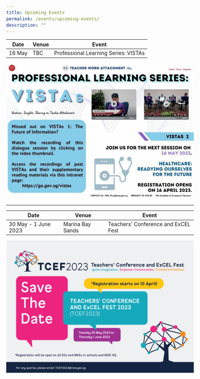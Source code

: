 ```yaml
---
title: Upcoming Events
permalink: /events/upcoming-events/
description: ""
---
```

| Date | Venue | Event|
| -------- | -------- | -------- |
| 16 May  | TBC   | Professional Learning Series: VISTAs|


<a href="https://go.gov.sg/2023vista1"><img src="/images/Events/event_vistas.jpg" style="width:1000px"></a>

<p></p>
<hr>
<p></p>

| Date | Venue | Event|
| -------- | -------- | -------- |
| 30 May - 1 June 2023     | Marina Bay Sands  | Teachers' Conference and ExCEL Fest|

![TCEF save the date](/images/TCEF2023-01.png)